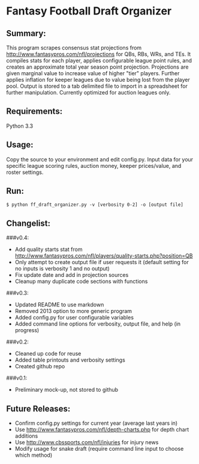 Fantasy Football Draft Organizer
================================

Summary:
--------
This program scrapes consensus stat projections from
http://www.fantasypros.com/nfl/projections for QBs, RBs, WRs, and TEs. It compiles
stats for each player, applies configurable league point rules, and creates an approximate
total year season point projection. Projections are given marginal value to increase value 
of higher "tier" players. Further applies inflation for keeper leagues due to value being 
lost from the player pool. Output is stored to a tab delimited file to import in a 
spreadsheet for further manipulation. Currently optimized for auction leagues only.

Requirements:
-------------
Python 3.3

Usage:
------
Copy the source to your environment and edit config.py. Input data
for your specific league scoring rules, auction money, keeper prices/value, 
and roster settings.

Run:
----
```       
$ python ff_draft_organizer.py -v [verbosity 0-2] -o [output file]
```

Changelist:
-----------
###v0.4:
- Add quality starts stat from http://www.fantasypros.com/nfl/players/quality-starts.php?position=QB
- Only attempt to create output file if user requests it (default setting for no inputs 
  is verbosity 1 and no output)
- Fix update date and add in projection sources
- Cleanup many duplicate code sections with functions

###v0.3: 
- Updated README to use markdown
- Removed 2013 option to more generic program
- Added config.py for user configurable variables
- Added command line options for verbosity, output file, and help (in progress)

###v0.2: 
- Cleaned up code for reuse
- Added table printouts and verbosity settings
- Created github repo

###v0.1:
- Preliminary mock-up, not stored to github

Future Releases:
----------------
- Confirm config.py settings for current year (average last years in)
- Use http://www.fantasypros.com/nfl/depth-charts.php for depth chart additions
- Use http://www.cbssports.com/nfl/injuries for injury news 
- Modify usage for snake draft (require command line input to choose which method)


